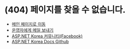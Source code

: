 # (404) 페이지를 찾을 수 없습니다.

- [메인 페이지로 이동](/)
- [운영자에게 메일 보내기](mailto://itist@live.co.kr)
- [ASP.NET Korea 커뮤니티(Facebook)](http://aspnet.kr)
- [ASP.NET Korea Docs Github](https://github.com/itistnet/AspNetKorea.Docs/)